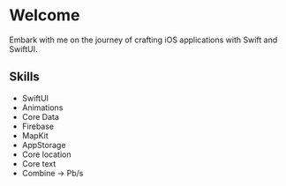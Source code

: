 # Welcome
Embark with me on the journey of crafting iOS applications with Swift and SwiftUI.</div>

## Skills
- SwiftUI
- Animations 
- Core Data
- Firebase
- MapKit
- AppStorage
- Core location
- Core text
- Combine -> Pb/s
  
